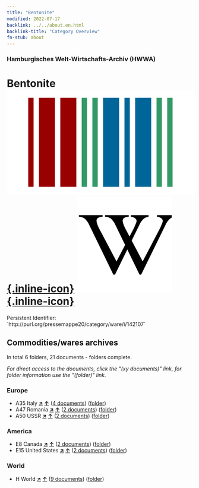 ```yaml
---
title: "Bentonite"
modified: 2022-07-17
backlink: ../../about.en.html
backlink-title: "Category Overview"
fn-stub: about
---
```


### Hamburgisches Welt-Wirtschafts-Archiv (HWWA)

# Bentonite &#160; [![Wikidata](/images/Wikidata-logo.svg "Wikidata"){.inline-icon}](http://www.wikidata.org/entity/Q380149) [![Wikipedia](/images/Wikipedia-W.svg "Wikipedia"){.inline-icon}](https://en.wikipedia.org/wiki/Bentonite)

<div class="hint">Persistent Identifier: `http://purl.org/pressemappe20/category/ware/i/142107`</div>







## Commodities/wares archives





In total 6 folders, 21 documents - folders complete.

_For direct access to the documents, click the "(xy documents)" link, for folder information use the "(folder)" link._



### Europe

- A35 Italy [**&nearr;**](../../../geo/i/141008/about.en.html "Italy (all folders)") [**&uarr;**](../../../geo/about.en.html#A35 "Country category system") (<a href="https://pm20.zbw.eu/iiifview/folder/wa/142107,141008" title="about: Bentonite : Italy" target="_blank">4 documents</a>) ([folder](../../../../folder/wa/1421xx/142107/1410xx/141008/about.en.html))
- A47 Romania [**&nearr;**](../../../geo/i/141040/about.en.html "Romania (all folders)") [**&uarr;**](../../../geo/about.en.html#A47 "Country category system") (<a href="https://pm20.zbw.eu/iiifview/folder/wa/142107,141040" title="about: Bentonite : Romania" target="_blank">2 documents</a>) ([folder](../../../../folder/wa/1421xx/142107/1410xx/141040/about.en.html))
- A50 USSR [**&nearr;**](../../../geo/i/141043/about.en.html "USSR (all folders)") [**&uarr;**](../../../geo/about.en.html#A50 "Country category system") (<a href="https://pm20.zbw.eu/iiifview/folder/wa/142107,141043" title="about: Bentonite : USSR" target="_blank">2 documents</a>) ([folder](../../../../folder/wa/1421xx/142107/1410xx/141043/about.en.html))

### America

- E8 Canada [**&nearr;**](../../../geo/i/141644/about.en.html "Canada (all folders)") [**&uarr;**](../../../geo/about.en.html#E8 "Country category system") (<a href="https://pm20.zbw.eu/iiifview/folder/wa/142107,141644" title="about: Bentonite : Canada" target="_blank">2 documents</a>) ([folder](../../../../folder/wa/1421xx/142107/1416xx/141644/about.en.html))
- E15 United States [**&nearr;**](../../../geo/i/141653/about.en.html "United States (all folders)") [**&uarr;**](../../../geo/about.en.html#E15 "Country category system") (<a href="https://pm20.zbw.eu/iiifview/folder/wa/142107,141653" title="about: Bentonite : United States" target="_blank">2 documents</a>) ([folder](../../../../folder/wa/1421xx/142107/1416xx/141653/about.en.html))

### World

- H World [**&nearr;**](../../../geo/i/141728/about.en.html "World (all folders)") [**&uarr;**](../../../geo/about.en.html#H "Country category system") (<a href="https://pm20.zbw.eu/iiifview/folder/wa/142107,141728" title="about: Bentonite : World" target="_blank">9 documents</a>) ([folder](../../../../folder/wa/1421xx/142107/1417xx/141728/about.en.html))









